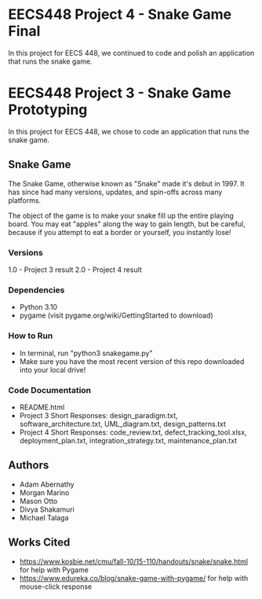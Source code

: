 # EECS448 Project 4 - Snake Game Final

In this project for EECS 448, we continued to code and polish an application that runs the snake game.

# EECS448 Project 3 - Snake Game Prototyping

In this project for EECS 448, we chose to code an application that runs the snake game.

## Snake Game

The Snake Game, otherwise known as "Snake" made it's debut in 1997. It has since had many versions, updates, and spin-offs across many platforms.

The object of the game is to make your snake fill up the entire playing board. You may eat "apples" along the way to gain length, but be careful, because if you attempt to eat a border or yourself, you instantly lose!

### Versions
1.0 - Project 3 result
2.0 - Project 4 result

### Dependencies

* Python 3.10
* pygame (visit pygame.org/wiki/GettingStarted to download)

### How to Run

* In terminal, run "python3 snakegame.py"
* Make sure you have the most recent version of this repo downloaded into your local drive!

### Code Documentation

* README.html
* Project 3 Short Responses: design_paradigm.txt, software_architecture.txt, UML_diagram.txt, design_patterns.txt
* Project 4 Short Responses: code_review.txt, defect_tracking_tool.xlsx, deployment_plan.txt, integration_strategy.txt, maintenance_plan.txt

## Authors
- Adam Abernathy
- Morgan Marino
- Mason Otto
- Divya Shakamuri
- Michael Talaga

## Works Cited

* https://www.kosbie.net/cmu/fall-10/15-110/handouts/snake/snake.html for help with Pygame
* https://www.edureka.co/blog/snake-game-with-pygame/ for help with mouse-click response
